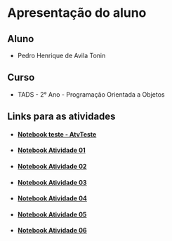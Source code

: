 # Apresentação do aluno
## Aluno
- Pedro Henrique de Avila Tonin
## Curso
- TADS - 2° Ano - Programação Orientada a Objetos
## Links para as atividades
- #### [Notebook teste - AtvTeste](AtvTeste/notebook/AtvTeste.ipynb)
- #### [Notebook Atividade 01](Atv01/notebook/Atv01.ipynb)
- #### [Notebook Atividade 02](Atv02/notebook/Atv02.ipynb)
- #### [Notebook Atividade 03](Atv03/)
- #### [Notebook Atividade 04](Atv04/)
- #### [Notebook Atividade 05](Atv05/)
- #### [Notebook Atividade 06](Atv06/)
